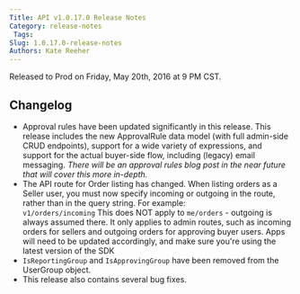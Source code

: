 ```yaml
---
Title: API v1.0.17.0 Release Notes
Category: release-notes
 Tags: 
Slug: 1.0.17.0-release-notes
Authors: Kate Reeher
---
```


Released to Prod on Friday, May 20th, 2016 at 9 PM CST.

## Changelog
- Approval rules have been updated significantly in this release. This release includes the new ApprovalRule data model (with full admin-side CRUD endpoints), support for a wide variety of expressions, and support for the actual buyer-side flow, including (legacy) email messaging. *There will be an approval rules blog post in the near future that will cover this more in-depth.*
- The API route for Order listing has changed. When listing orders as a Seller user, you must now specify incoming or outgoing in the route, rather than in the query string. For example:  
      ```v1/orders/incoming``` 
      This does NOT apply to `me/orders` - outgoing is always assumed there. It only applies to admin routes, such as incoming orders for sellers and outgoing orders for approving buyer users. Apps will need to be updated accordingly, and make sure you're using the latest version of the SDK
- `IsReportingGroup` and `IsApprovingGroup` have been removed from the UserGroup object.
- This release also contains several bug fixes.